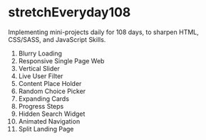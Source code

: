 # stretchEveryday108

Implementing mini-projects daily for 108 days, to sharpen HTML, CSS/SASS, and JavaScript Skills.

1. Blurry Loading
2. Responsive Single Page Web
3. Vertical Slider
4. Live User Filter
5. Content Place Holder
6. Random Choice Picker
7. Expanding Cards
8. Progress Steps
9. Hidden Search Widget
10. Animated Navigation
11. Split Landing Page
